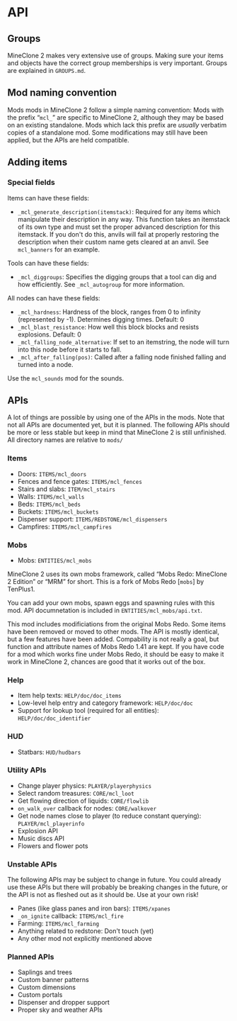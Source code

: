 # API
## Groups
MineClone 2 makes very extensive use of groups. Making sure your items and objects have the correct group memberships is very important.
Groups are explained in `GROUPS.md`.

## Mod naming convention
Mods mods in MineClone 2 follow a simple naming convention: Mods with the prefix “`mcl_`” are specific to MineClone 2, although they may be based on an existing standalone. Mods which lack this prefix are *usually* verbatim copies of a standalone mod. Some modifications may still have been applied, but the APIs are held compatible.

## Adding items
### Special fields

Items can have these fields:
* `_mcl_generate_description(itemstack)`: Required for any items which manipulate their
   description in any way. This function takes an itemstack of its own type and must set
   the proper advanced description for this itemstack. If you don't do this, anvils will
   fail at properly restoring the description when their custom name gets cleared at an
   anvil.
   See `mcl_banners` for an example.

Tools can have these fields:
* `_mcl_diggroups`: Specifies the digging groups that a tool can dig and how
  efficiently.  See `_mcl_autogroup` for more information.

All nodes can have these fields:

* `_mcl_hardness`: Hardness of the block, ranges from 0 to infinity (represented by -1). Determines digging times. Default: 0
* `_mcl_blast_resistance`: How well this block blocks and resists explosions. Default: 0
* `_mcl_falling_node_alternative`: If set to an itemstring, the node will turn into this node before it starts to fall.
* `_mcl_after_falling(pos)`: Called after a falling node finished falling and turned into a node.

Use the `mcl_sounds` mod for the sounds.

## APIs
A lot of things are possible by using one of the APIs in the mods. Note that not all APIs are documented yet, but it is planned. The following APIs should be more or less stable but keep in mind that MineClone 2 is still unfinished. All directory names are relative to `mods/`

### Items
* Doors: `ITEMS/mcl_doors`
* Fences and fence gates: `ITEMS/mcl_fences`
* Stairs and slabs: `ITEM/mcl_stairs`
* Walls: `ITEMS/mcl_walls`
* Beds: `ITEMS/mcl_beds`
* Buckets: `ITEMS/mcl_buckets`
* Dispenser support: `ITEMS/REDSTONE/mcl_dispensers`
* Campfires: `ITEMS/mcl_campfires`

### Mobs
* Mobs: `ENTITIES/mcl_mobs`

MineClone 2 uses its own mobs framework, called “Mobs Redo: MineClone 2 Edition” or “MRM” for short.
This is a fork of Mobs Redo [`mobs`] by TenPlus1.

You can add your own mobs, spawn eggs and spawning rules with this mod.
API documnetation is included in `ENTITIES/mcl_mobs/api.txt`.

This mod includes modificiations from the original Mobs Redo. Some items have been removed or moved to other mods.
The API is mostly identical, but a few features have been added. Compability is not really a goal,
but function and attribute names of Mobs Redo 1.41 are kept.
If you have code for a mod which works fine under Mobs Redo, it should be easy to make it work in MineClone 2,
chances are good that it works out of the box.

### Help
* Item help texts: `HELP/doc/doc_items`
* Low-level help entry and category framework: `HELP/doc/doc`
* Support for lookup tool (required for all entities): `HELP/doc/doc_identifier`

### HUD
* Statbars: `HUD/hudbars`

### Utility APIs
* Change player physics: `PLAYER/playerphysics`
* Select random treasures: `CORE/mcl_loot`
* Get flowing direction of liquids: `CORE/flowlib`
* `on_walk_over` callback for nodes: `CORE/walkover` 
* Get node names close to player (to reduce constant querying): `PLAYER/mcl_playerinfo`
* Explosion API
* Music discs API
* Flowers and flower pots

### Unstable APIs
The following APIs may be subject to change in future. You could already use these APIs but there will probably be breaking changes in the future, or the API is not as fleshed out as it should be. Use at your own risk!

* Panes (like glass panes and iron bars): `ITEMS/xpanes`
* `_on_ignite` callback: `ITEMS/mcl_fire`
* Farming: `ITEMS/mcl_farming`
* Anything related to redstone: Don't touch (yet)
* Any other mod not explicitly mentioned above

### Planned APIs

* Saplings and trees
* Custom banner patterns
* Custom dimensions
* Custom portals
* Dispenser and dropper support
* Proper sky and weather APIs


